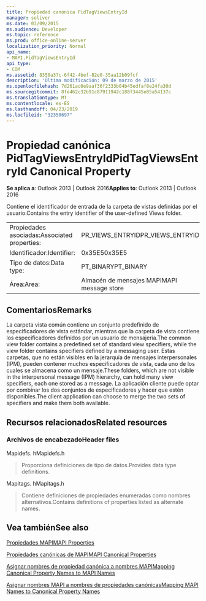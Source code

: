 ```yaml
---
title: Propiedad canónica PidTagViewsEntryId
manager: soliver
ms.date: 03/09/2015
ms.audience: Developer
ms.topic: reference
ms.prod: office-online-server
localization_priority: Normal
api_name:
- MAPI.PidTagViewsEntryId
api_type:
- COM
ms.assetid: 8350a37c-6f42-4bef-82e0-35aa12b09fcf
description: 'Última modificación: 09 de marzo de 2015'
ms.openlocfilehash: 7d261ac0e9aaf36f2333b04b45edfaf8e24fa30d
ms.sourcegitcommit: 8fe462c32b91c87911942c188f3445e85a54137c
ms.translationtype: MT
ms.contentlocale: es-ES
ms.lasthandoff: 04/23/2019
ms.locfileid: "32350697"
---
```

# <a name="pidtagviewsentryid-canonical-property"></a><span data-ttu-id="b7319-103">Propiedad canónica PidTagViewsEntryId</span><span class="sxs-lookup"><span data-stu-id="b7319-103">PidTagViewsEntryId Canonical Property</span></span>

  
  
<span data-ttu-id="b7319-104">**Se aplica a**: Outlook 2013 | Outlook 2016</span><span class="sxs-lookup"><span data-stu-id="b7319-104">**Applies to**: Outlook 2013 | Outlook 2016</span></span> 
  
<span data-ttu-id="b7319-105">Contiene el identificador de entrada de la carpeta de vistas definidas por el usuario.</span><span class="sxs-lookup"><span data-stu-id="b7319-105">Contains the entry identifier of the user-defined Views folder.</span></span>
  
|||
|:-----|:-----|
|<span data-ttu-id="b7319-106">Propiedades asociadas:</span><span class="sxs-lookup"><span data-stu-id="b7319-106">Associated properties:</span></span>  <br/> |<span data-ttu-id="b7319-107">PR_VIEWS_ENTRYID</span><span class="sxs-lookup"><span data-stu-id="b7319-107">PR_VIEWS_ENTRYID</span></span>  <br/> |
|<span data-ttu-id="b7319-108">Identificador:</span><span class="sxs-lookup"><span data-stu-id="b7319-108">Identifier:</span></span>  <br/> |<span data-ttu-id="b7319-109">0x35E5</span><span class="sxs-lookup"><span data-stu-id="b7319-109">0x35E5</span></span>  <br/> |
|<span data-ttu-id="b7319-110">Tipo de datos:</span><span class="sxs-lookup"><span data-stu-id="b7319-110">Data type:</span></span>  <br/> |<span data-ttu-id="b7319-111">PT_BINARY</span><span class="sxs-lookup"><span data-stu-id="b7319-111">PT_BINARY</span></span>  <br/> |
|<span data-ttu-id="b7319-112">Área:</span><span class="sxs-lookup"><span data-stu-id="b7319-112">Area:</span></span>  <br/> |<span data-ttu-id="b7319-113">Almacén de mensajes MAPI</span><span class="sxs-lookup"><span data-stu-id="b7319-113">MAPI message store</span></span>  <br/> |
   
## <a name="remarks"></a><span data-ttu-id="b7319-114">Comentarios</span><span class="sxs-lookup"><span data-stu-id="b7319-114">Remarks</span></span>

<span data-ttu-id="b7319-115">La carpeta vista común contiene un conjunto predefinido de especificadores de vista estándar, mientras que la carpeta de vista contiene los especificadores definidos por un usuario de mensajería.</span><span class="sxs-lookup"><span data-stu-id="b7319-115">The common view folder contains a predefined set of standard view specifiers, while the view folder contains specifiers defined by a messaging user.</span></span> <span data-ttu-id="b7319-116">Estas carpetas, que no están visibles en la jerarquía de mensajes interpersonales (IPM), pueden contener muchos especificadores de vista, cada uno de los cuales se almacena como un mensaje.</span><span class="sxs-lookup"><span data-stu-id="b7319-116">These folders, which are not visible in the interpersonal message (IPM) hierarchy, can hold many view specifiers, each one stored as a message.</span></span> <span data-ttu-id="b7319-117">La aplicación cliente puede optar por combinar los dos conjuntos de especificadores y hacer que estén disponibles.</span><span class="sxs-lookup"><span data-stu-id="b7319-117">The client application can choose to merge the two sets of specifiers and make them both available.</span></span>
  
## <a name="related-resources"></a><span data-ttu-id="b7319-118">Recursos relacionados</span><span class="sxs-lookup"><span data-stu-id="b7319-118">Related resources</span></span>

### <a name="header-files"></a><span data-ttu-id="b7319-119">Archivos de encabezado</span><span class="sxs-lookup"><span data-stu-id="b7319-119">Header files</span></span>

<span data-ttu-id="b7319-120">Mapidefs. h</span><span class="sxs-lookup"><span data-stu-id="b7319-120">Mapidefs.h</span></span>
  
> <span data-ttu-id="b7319-121">Proporciona definiciones de tipo de datos.</span><span class="sxs-lookup"><span data-stu-id="b7319-121">Provides data type definitions.</span></span>
    
<span data-ttu-id="b7319-122">Mapitags. h</span><span class="sxs-lookup"><span data-stu-id="b7319-122">Mapitags.h</span></span>
  
> <span data-ttu-id="b7319-123">Contiene definiciones de propiedades enumeradas como nombres alternativos.</span><span class="sxs-lookup"><span data-stu-id="b7319-123">Contains definitions of properties listed as alternate names.</span></span>
    
## <a name="see-also"></a><span data-ttu-id="b7319-124">Vea también</span><span class="sxs-lookup"><span data-stu-id="b7319-124">See also</span></span>



[<span data-ttu-id="b7319-125">Propiedades MAPI</span><span class="sxs-lookup"><span data-stu-id="b7319-125">MAPI Properties</span></span>](mapi-properties.md)
  
[<span data-ttu-id="b7319-126">Propiedades canónicas de MAPI</span><span class="sxs-lookup"><span data-stu-id="b7319-126">MAPI Canonical Properties</span></span>](mapi-canonical-properties.md)
  
[<span data-ttu-id="b7319-127">Asignar nombres de propiedad canónica a nombres MAPI</span><span class="sxs-lookup"><span data-stu-id="b7319-127">Mapping Canonical Property Names to MAPI Names</span></span>](mapping-canonical-property-names-to-mapi-names.md)
  
[<span data-ttu-id="b7319-128">Asignar nombres MAPI a nombres de propiedades canónicas</span><span class="sxs-lookup"><span data-stu-id="b7319-128">Mapping MAPI Names to Canonical Property Names</span></span>](mapping-mapi-names-to-canonical-property-names.md)

